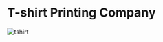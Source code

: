 # T-shirt Printing Company 
<img src="https://github.com/kayles-bit/kayles-bit.github.io/blob/main/shirt%20aesthetic.jpg.avif" alt=tshirt>

